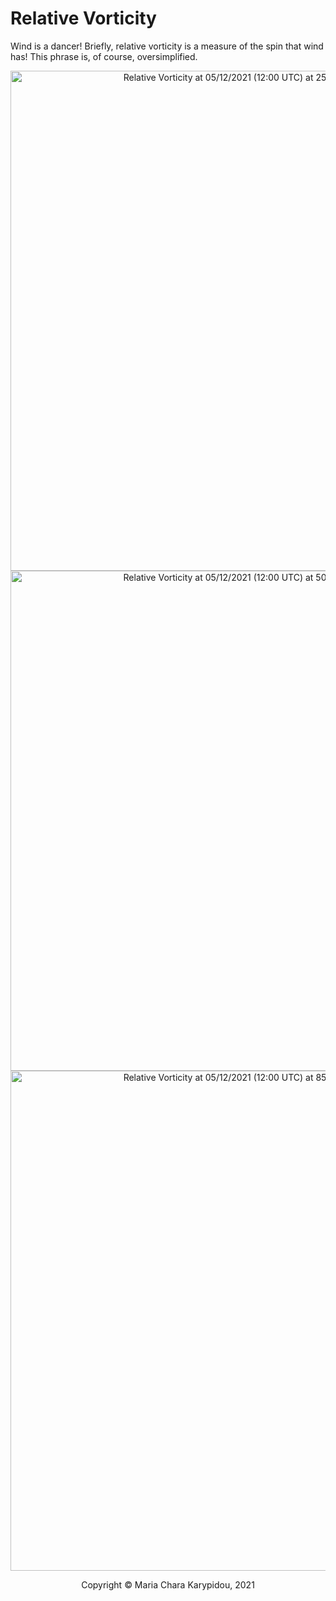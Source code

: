 # Relative Vorticity

Wind is a dancer! Briefly, relative vorticity is a measure of the spin that wind has! This phrase is, of course, oversimplified.

<div align="center">
    
<a>
    <img src="/ClimateToolbox/src/Kinematics/img/ECMWF_RelVort_250hPa.png" alt="Relative Vorticity at 05/12/2021 (12:00 UTC) at 250 hPa from ECMWF" title="Relative Vorticity at 05/12/2021 (12:00 UTC) at 250 hPa from ECMWF" width="800" />
</a>

    
<a>
    <img src="/ClimateToolbox/src/Kinematics/img/ECMWF_RelVort_500hPa.png" alt="Relative Vorticity at 05/12/2021 (12:00 UTC) at 500 hPa from ECMWF" title="Relative Vorticity at 05/12/2021 (12:00 UTC) at 500 hPa from ECMWF" width="800" />
</a>

    
<a>
    <img src="/ClimateToolbox/src/Kinematics/img/ECMWF_RelVort_850hPa.png" alt="Relative Vorticity at 05/12/2021 (12:00 UTC) at 850 hPa from ECMWF" title="Relative Vorticity at 05/12/2021 (12:00 UTC) at 850 hPa from ECMWF" width="800" />
</a>


<footer>
<p style="float:left; width: 100%;">
Copyright © Maria Chara Karypidou, 2021
</p>
</footer>


